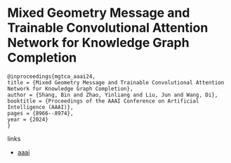 # Mixed Geometry Message and Trainable Convolutional Attention Network for Knowledge Graph Completion

```
@inproceedings{mgtca_aaai24,
title = {Mixed Geometry Message and Trainable Convolutional Attention Network for Knowledge Graph Completion},
author = {Shang, Bin and Zhao, Yinliang and Liu, Jun and Wang, Di},
booktitle = {Proceedings of the AAAI Conference on Artificial Intelligence (AAAI)},
pages = {8966--8974},
year = {2024}
}
```

links
- [aaai](https://ojs.aaai.org/index.php/AAAI/article/view/28745)
